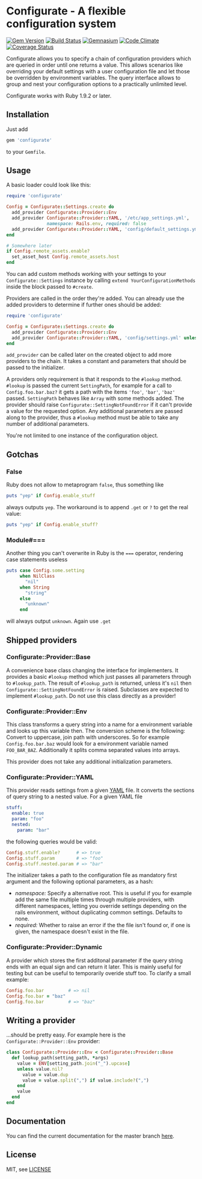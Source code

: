 # Configurate - A flexible configuration system
[![Gem Version](https://badge.fury.io/rb/configurate.png)](https://rubygems.org/gems/configurate)
[![Build Status](https://secure.travis-ci.org/jhass/configurate.png?branch=master)](https://travis-ci.org/jhass/configurate)
[![Gemnasium](https://gemnasium.com/MrZYX/configurate.png)](https://gemnasium.com/MrZYX/configurate)
[![Code Climate](https://codeclimate.com/github/jhass/configurate.png)](https://codeclimate.com/github/MrZYX/configurate)
[![Coverage Status](https://coveralls.io/repos/MrZYX/configurate/badge.png?branch=master)](https://coveralls.io/r/MrZYX/configurate)

Configurate allows you to specify a chain of configuration providers which are
queried in order until one returns a value. This allows scenarios like overriding
your default settings with a user configuration file and let those be overridden
by environment variables. The query interface allows to group and nest your configuration options
to a practically unlimited level.

Configurate works with Ruby 1.9.2 or later.

## Installation

Just add

```ruby
gem 'configurate'
```

to your `Gemfile`.


## Usage

A basic loader could look like this:

```ruby
require 'configurate'

Config = Configurate::Settings.create do
  add_provider Configurate::Provider::Env
  add_provider Configurate::Provider::YAML, '/etc/app_settings.yml',
               namespace: Rails.env, required: false
  add_provider Configurate::Provider::YAML, 'config/default_settings.yml'
end

# Somewhere later
if Config.remote_assets.enable?
  set_asset_host Config.remote_assets.host
end
```

You can add custom methods working with your settings to your `Configurate::Settings` instance
by calling `extend YourConfigurationMethods` inside the block passed to `#create`.

Providers are called in the order they're added. You can already use the added providers to
determine if further ones should be added:

```ruby
require 'configurate'

Config = Configurate::Settings.create do
  add_provider Configurate::Provider::Env
  add_provider Configurate::Provider::YAML, 'config/settings.yml' unless heroku?
end
```

`add_provider` can be called later on the created object to add more providers to the chain.
It takes a constant and parameters that should be passed to the initializer.

A providers only requirement is that it responds to the `#lookup` method. `#lookup` is passed the current
`SettingPath`, for example for a call to `Config.foo.bar.baz?` it gets a path with the items `'foo'`, `'bar'`, `'baz'` passed. `SettingPath` behaves like `Array` with some methods added.
The provider should raise `Configurate::SettingNotFoundError` if it can't provide a value for the requested option.
Any additional parameters are passed along to the provider, thus a `#lookup` method must be able to take
any number of additional parameters.

You're not limited to one instance of the configuration object.

## Gotchas

### False

Ruby does not allow to metaprogram `false`, thus something like

```ruby
puts "yep" if Config.enable_stuff
```

always outputs `yep`. The workaround is to append `.get` or `?` to get the
real value:

```ruby
puts "yep" if Config.enable_stuff?
```

### Module#===

Another thing you can't overwrite in Ruby is the `===` operator, rendering case statements useless

```ruby
puts case Config.some.setting
     when NilClass
       "nil"
     when String
       "string"
     else
       "unknown"
     end
```

will always output `unknown`. Again use `.get`


## Shipped providers

### Configurate::Provider::Base

A convenience base class changing the interface for implementers. It provides a basic `#lookup` method
which just passes all parameters through to `#lookup_path`.
The result of `#lookup_path` is returned, unless it's `nil`
then `Configurate::SettingNotFoundError` is raised. Subclasses are expected to implement `#lookup_path`.
Do not use this class directly as a provider!

### Configurate::Provider::Env

This class transforms a query string into a name for a environment variable and looks up this variable then.
The conversion scheme is the following: Convert to uppercase, join path with underscores. So for example `Config.foo.bar.baz`
would look for a environment variable named `FOO_BAR_BAZ`. Additionally it splits comma separated values
into arrays.

This provider does not take any additional initialization parameters.

### Configurate::Provider::YAML

This provider reads settings from a given [YAML](http://www.yaml.org) file. It converts the sections of
query string to a nested value. For a given YAML file

```yaml
stuff:
  enable: true
  param: "foo"
  nested:
    param: "bar"
```

the following queries would be valid:

```ruby
Config.stuff.enable?      # => true
Config.stuff.param        # => "foo"
Config.stuff.nested.param # => "bar"
```

The initializer takes a path to the configuration file as mandatory first argument and
the following optional parameters, as a hash:

* *namespace:* Specify a alternative root. This is useful if you for example add the same file multiple
  times through multiple providers, with different namespaces, letting you override settings depending on
  the rails environment, without duplicating common settings. Defaults to none.
* *required:* Whether to raise an error if the the file isn't found or, if one is given, the namespace
  doesn't exist in the file.

### Configurate::Provider::Dynamic

A provider which stores the first additonal parameter if the query string ends with an equal sign and can
return it later. This is mainly useful for testing but can be useful to temporarily overide stuff
too. To clarify a small example:

```ruby
Config.foo.bar         # => nil
Config.foo.bar = "baz"
Config.foo.bar         # => "baz"
```

## Writing a provider

...should be pretty easy. For example here is the `Configurate::Provider::Env` provider:

```ruby
class Configurate::Provider::Env < Configurate::Provider::Base
  def lookup_path(setting_path, *args)
    value = ENV[setting_path.join("_").upcase]
    unless value.nil?
      value = value.dup
      value = value.split(",") if value.include?(",")
    end
    value
  end
end
```


## Documentation

You can find the current documentation for the master branch [here](http://rubydoc.info/github/jhass/configurate/master/frames/index).


## License

MIT, see [LICENSE](./LICENSE)
